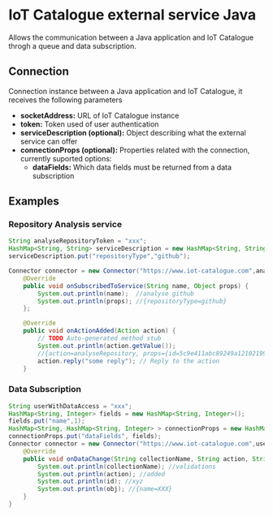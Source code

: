 
# IoT Catalogue external service Java

Allows the communication between a Java application and IoT Catalogue throgh a queue and data subscription.

## Connection

Connection instance between a Java application and IoT Catalogue, it receives the following parameters

* **socketAddress:** URL of IoT Catalogue instance
* **token:** Token used of user authentication
* **serviceDescription (optional):** Object describing what the external service can offer
* **connectionProps (optional):** Properties related with the connection, currently suported options:
	* **dataFields:** Which data fields must be returned from a data subscription

## Examples

### Repository Analysis service

```java
String analyseRepositoryToken = "xxx";
HashMap<String, String> serviceDescription = new HashMap<String, String>();
serviceDescription.put("repositoryType","github");

Connector connector = new Connector("https://www.iot-catalogue.com",analyseRepositoryToken, serviceDescription){
	@Override
	public void onSubscribedToService(String name, Object props) {
		System.out.println(name);  //analyse github
		System.out.println(props); //{repositoryType=github}
	};

	@Override
	public void onActionAdded(Action action) {
		// TODO Auto-generated method stub
		System.out.println(action.getValue());
		//{action=analyseRepository, props={id=5c9e411abc89249a12102199, url= https://github.com/waveshare/LCD-show, repositoryType=github}, state=added}
		action.reply("some reply"); // Reply to the action
	}

```

### Data Subscription

```java
String userWithDataAccess = "xxx";
HashMap<String, Integer> fields = new HashMap<String, Integer>();
fields.put("name",1);
HashMap<String, HashMap<String, Integer> > connectionProps = new HashMap<String, HashMap<String, Integer> >();
connectionProps.put("dataFields", fields);
Connector connector = new Connector("https://www.iot-catalogue.com",userWithDataAccess, null, connectionProps){
	@Override
	public void onDataChange(String collectionName, String action, String id, Object obj){
		System.out.println(collectionName); //validations
		System.out.println(action); //added
		System.out.println(id); //xyz
		System.out.println(obj); //{name=XXX}
	}
}
```
